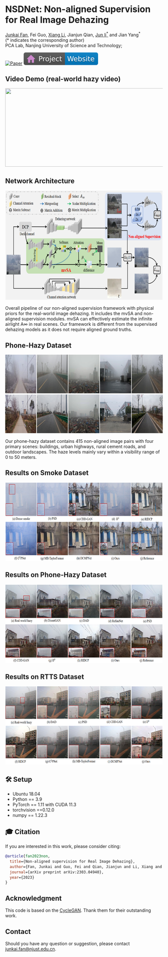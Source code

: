 # NSDNet: Non-aligned Supervision for Real Image Dehazing

[Junkai Fan](https://fanjunkai1.github.io/), Fei Guo, [Xiang Li](http://implus.github.io/), Jianjun Qian, [Jun li<sup>*</sup>](https://sites.google.com/view/junlineu/) and Jian Yang<sup>*</sup> <br>
(\* indicates the corresponding author)<br>
PCA Lab, Nanjing University of Science and Technology;

[![Paper](https://img.shields.io/badge/arXiv-PDF-b31b1b)](https://arxiv.org/pdf/2303.04940v4.pdf)
[![Website](figs/badge-website.svg)](https://fanjunkai1.github.io/projectpage/NSDNet/index.html)

## Video Demo (real-world hazy video)

<img src = "figs/demo.gif" width='700' height='250'>


## Network Architecture

<img src = "figs/framework.png" width='700' height='350'>

Overall pipeline of our non-aligned supervision framework with physical priors for the real-world image dehazing. It includes the mvSA and non-aligned supervision modules. mvSA can effectively estimate the infinite airlight A∞ in real scenes. 
Our framework is different from the supervised dehazing models as it does not require aligned ground truths.



## Phone-Hazy Dataset

<img src = "figs/phone-hazy.png" width='700' height='250'>

Our phone-hazy dataset contains 415 non-aligned image pairs with four primary scenes: buildings, urban highways, rural cement roads, and outdoor landscapes. The haze levels mainly vary within a visibility range of 0 to 50 meters.

## Results on Smoke Dataset

<img src = "figs/smoke_results.png" width='700' height='250'>

## Results on Phone-Hazy Dataset

<img src = "figs/phone-hazy_results.png" width='700' height='250'>

## Results on RTTS Dataset

<img src = "figs/RTTS_results.png" width='700' height='250'>


## 🛠️ Setup
- Ubuntu 18.04
- Python == 3.9
- PyTorch == 1.11 with CUDA 11.3
- torchvision ==0.12.0
- numpy == 1.22.3

## 🎓 Citation
If you are interested in this work, please consider citing:

```bibtex
@article{fan2023non,
  title={Non-aligned supervision for Real Image Dehazing},
  author={Fan, Junkai and Guo, Fei and Qian, Jianjun and Li, Xiang and Li, Jun and Yang, Jian},
  journal={arXiv preprint arXiv:2303.04940},
  year={2023}
}
```

## Acknowledgment
This code is based on the [CycleGAN](https://github.com/junyanz/pytorch-CycleGAN-and-pix2pix). Thank them for their outstanding work.

## Contact
Should you have any question or suggestion, please contact junkai.fan@njust.edu.cn.
